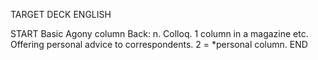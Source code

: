 TARGET DECK
ENGLISH

START
Basic
Agony column
Back: n. Colloq. 1 column in a magazine etc. Offering personal advice to correspondents. 2 = *personal column.
END
